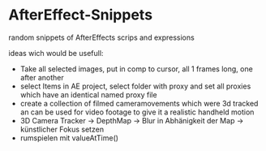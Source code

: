 # AfterEffect-Snippets

random snippets of AfterEffects scrips and expressions

ideas wich would be usefull:
- Take all selected images, put in comp to cursor, all 1 frames long, one after another
- select Items in AE project, select folder with proxy and set all proxies which have an identical named proxy file
- create a collection of filmed cameramovements which were 3d tracked an can be used for video footage to give it a realistic handheld motion
- 3D Camera Tracker -> DepthMap -> Blur in Abhänigkeit der Map -> künstlicher Fokus setzen
- rumspielen mit valueAtTime()
